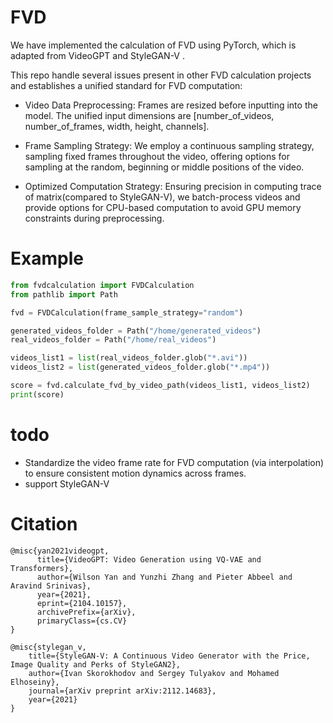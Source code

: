 # FVD
We have implemented the calculation of FVD using PyTorch, which is adapted from VideoGPT and StyleGAN-V .


This repo handle several issues present in other FVD calculation projects and establishes a unified standard for FVD computation:
* Video Data Preprocessing: Frames are resized before inputting into the model. The unified input dimensions are [number_of_videos, number_of_frames, width, height, channels]. 

* Frame Sampling Strategy: We employ a continuous sampling strategy, sampling fixed frames throughout the video, offering options for sampling at the random, beginning or middle positions of the video.

* Optimized Computation Strategy: Ensuring precision in computing trace of matrix(compared to StyleGAN-V), we batch-process videos and provide options for CPU-based computation to avoid GPU memory constraints during preprocessing.

# Example
```python
from fvdcalculation import FVDCalculation
from pathlib import Path

fvd = FVDCalculation(frame_sample_strategy="random")

generated_videos_folder = Path("/home/generated_videos")
real_videos_folder = Path("/home/real_videos")

videos_list1 = list(real_videos_folder.glob("*.avi"))
videos_list2 = list(generated_videos_folder.glob("*.mp4"))

score = fvd.calculate_fvd_by_video_path(videos_list1, videos_list2)
print(score)
```

# todo
* Standardize the video frame rate for FVD computation (via interpolation) to ensure consistent motion dynamics across frames. 
* support StyleGAN-V

# Citation
```
@misc{yan2021videogpt,
      title={VideoGPT: Video Generation using VQ-VAE and Transformers}, 
      author={Wilson Yan and Yunzhi Zhang and Pieter Abbeel and Aravind Srinivas},
      year={2021},
      eprint={2104.10157},
      archivePrefix={arXiv},
      primaryClass={cs.CV}
}

@misc{stylegan_v,
    title={StyleGAN-V: A Continuous Video Generator with the Price, Image Quality and Perks of StyleGAN2},
    author={Ivan Skorokhodov and Sergey Tulyakov and Mohamed Elhoseiny},
    journal={arXiv preprint arXiv:2112.14683},
    year={2021}
}
```